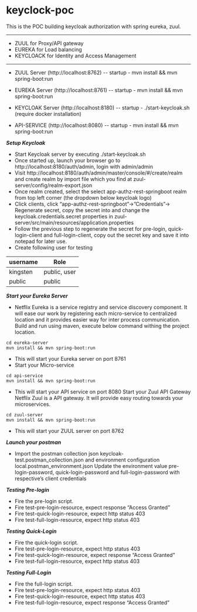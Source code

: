 # keyclock-poc
This is the POC building keycloak authorization with spring eureka, zuul.

***
- ZUUL for Proxy/API gateway
- EUREKA for Load balancing
- KEYCLOACK for Identity and Access Management
***

- ZUUL Server (http://localhost:8762) -- startup - mvn install && mvn spring-boot:run

- EUREKA Server (http://localhost:8761) -- startup - mvn install && mvn spring-boot:run

- KEYCLOAK Server (http://localhost:8180) -- startup - ./start-keycloak.sh (require docker installation)

- API-SERVICE (http://localhost:8080) -- startup - mvn install && mvn spring-boot:run



***Setup Keycloak*** 

- Start Keycloak server by executing ./start-keycloak.sh
- Once started up, launch your browser go to http://localhost:8180/auth/admin, login with admin/admin
- Visit http://localhost:8180/auth/admin/master/console/#/create/realm and create realm by import file which you find at zuul-server/config/realm-export.json
- Once realm created, select the select app-authz-rest-springboot realm from top left corner (the dropdown below keycloak logo)
- Click clients, click “app-authz-rest-springboot”->”Credentials”-> Regenerate secret, copy the secret into and change the keycloak.credentials.secret properties in zuul-server/src/main/resources/application.properties
- Follow the previous step to regenerate the secret for pre-login, quick-login-client and full-login-client, copy out the secret key and save it into notepad for later use.
- Create following user for testing

| username  | Role |
| ------------- | ------------- |
| kingsten  | public, user  |
| public  | public  |

***Start your Eureka Server***

- Netflix Eureka is a service registry and service discovery component. It will ease our work by registering each micro-service to centralized location and it provides easier way for inter process communication.
Build and run using maven, execute below command withing the project location.

```
cd eureka-server
mvn install && mvn spring-boot:run
```

- This will start your Eureka server on port 8761
- Start your Micro-service
```
cd api-service
mvn install && mvn spring-boot:run
```
- This will start your API service on port 8080
Start your Zuul API Gateway
Netflix Zuul is a API gateway. It will provide easy routing towards your microservices.
```
cd zuul-server
mvn install && mvn spring-boot:run
```
- This will start your ZUUL server on port 8762

***Launch your postman***
- Import the postman collection json keycloak-test.postman_collection.json and environment configuration local.postman_environment.json
Update the environment value pre-login-password, quick-login-password and full-login-password with respective’s client credentials

***Testing Pre-login***
- Fire the pre-login script.
- Fire test-pre-login-resource, expect response “Access Granted”
- Fire test-quick-login-resource, expect http status 403
- Fire test-full-login-resource, expect http status 403

***Testing Quick-Login***
- Fire the quick-login script.
- Fire test-pre-login-resource, expect http status 403
- Fire test-quick-login-resource, expect response “Access Granted” 
- Fire test-full-login-resource, expect http status 403

***Testing Full-Login***
- Fire the full-login script.
- Fire test-pre-login-resource, expect http status 403
- Fire test-quick-login-resource, expect http status 403
- Fire test-full-login-resource, expect response “Access Granted”
